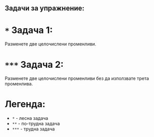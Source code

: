 ## Задачи за упражнение:
# `*` Задача 1:
  Разменете две целочислени променливи.
    
# `***` Задача 2:
  Разменете две целочислени променливи без да използвате трета променлива.
    
# Легенда:
  - `*`   - лесна задача
  - `**`  - по-трудна задача
  - `***` - трудна задача